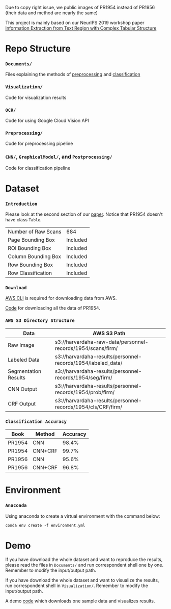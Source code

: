 Due to copy right issue, we public images of PR1954 instead of PR1956 (their data and method are nearly the same)

This project is mainly based on our NeurIPS 2019 workshop paper [Information Extraction from Text Region with Complex Tabular Structure](https://openreview.net/pdf?id=Hkx0zpccLr)

# Repo Structure

### `Documents/`

Files explaining the methods of [preprocessing](Documemts/PreprocessingMethods.md) and [classification](Documemts/ClassificationMethods.md)

### `Visualization/`

Code for visualization results

### `OCR/`

Code for using Google Cloud Vision API

### `Preprocessing/`

Code for preprocessing pipeline

### `CNN/`, `GraphicalModel/`, and `Postprocessing/`

Code for classification pipeline

# Dataset

### `Introduction`

Please look at the second section of our [paper](https://openreview.net/pdf?id=Hkx0zpccLr). Notice that PR1954 doesn't have class `Table`.

|   |  |
| ------------- | ------------- |
| Number of Raw Scans | 684 |
| Page Bounding Box  | Included  |
| ROI Bounding Box   | Included  |
| Column Bounding Box   | Included  |
| Row Bounding Box   | Included  |
| Row Classification   | Included  |

### `Download`

[AWS CLI](https://docs.aws.amazon.com/cli/latest/userguide/cli-chap-install.html) is required for downloading data from AWS.

[Code](DownloadPR1954.sh) for downloading all the data of PR1954.

### `AWS S3 Directory Structure`

|  Data |  AWS S3 Path|
| ------------- | ------------- |
| Raw Image | s3://harvardaha-raw-data/personnel-records/1954/scans/firm/ |
| Labeled Data | s3://harvardaha-results/personnel-records/1954/labeled_data/ |
| Segmentation Results | s3://harvardaha-results/personnel-records/1954/seg/firm/ |
| CNN Output | s3://harvardaha-results/personnel-records/1954/prob/firm/ |
| CRF Output | s3://harvardaha-results/personnel-records/1954/cls/CRF/firm/ |

### `Classification Accuracy`
| Book  | Method | Accuracy |
| -------- | ----- | ------------- |
| PR1954 | CNN | 98.4% |
| PR1954 | CNN+CRF | 99.7% |
| PR1956 | CNN | 95.6% |
| PR1956 | CNN+CRF | 96.8% |

# Environment

### `Anaconda`

Using anaconda to create a virtual environment with the command below:

`conda env create -f environment.yml`

# Demo

If you have download the whole dataset and want to reproduce the results, please read the files in `Documents/` and run correspondent shell one by one. Remember to modify the input/output path.

If you have download the whole dataset and want to visualize the results, run correspondent shell in `Visualization/`. Remember to modify the input/output path.

A demo [code](demo/download&visualization.sh) which downloads one sample data and visualizes results.
